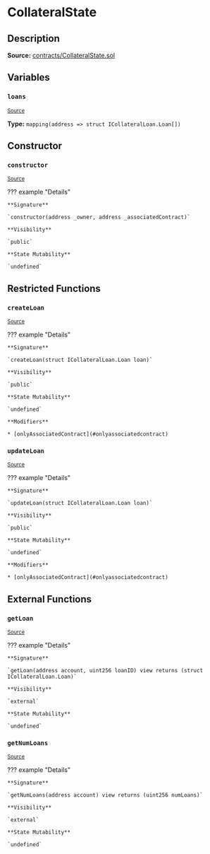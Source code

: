 # CollateralState

## Description

**Source:** [contracts/CollateralState.sol](https://github.com/Synthetixio/synthetix/tree/v2.39.0-alpha/contracts/CollateralState.sol)

## Variables

### `loans`

<sub>[Source](https://github.com/Synthetixio/synthetix/tree/v2.39.0-alpha/contracts/CollateralState.sol#L18)</sub>

**Type:** `mapping(address => struct ICollateralLoan.Loan[])`

## Constructor

### `constructor`

<sub>[Source](https://github.com/Synthetixio/synthetix/tree/v2.39.0-alpha/contracts/CollateralState.sol#L20)</sub>

??? example "Details"

    **Signature**

    `constructor(address _owner, address _associatedContract)`

    **Visibility**

    `public`

    **State Mutability**

    `undefined`

## Restricted Functions

### `createLoan`

<sub>[Source](https://github.com/Synthetixio/synthetix/tree/v2.39.0-alpha/contracts/CollateralState.sol#L39)</sub>

??? example "Details"

    **Signature**

    `createLoan(struct ICollateralLoan.Loan loan)`

    **Visibility**

    `public`

    **State Mutability**

    `undefined`

    **Modifiers**

    * [onlyAssociatedContract](#onlyassociatedcontract)

### `updateLoan`

<sub>[Source](https://github.com/Synthetixio/synthetix/tree/v2.39.0-alpha/contracts/CollateralState.sol#L43)</sub>

??? example "Details"

    **Signature**

    `updateLoan(struct ICollateralLoan.Loan loan)`

    **Visibility**

    `public`

    **State Mutability**

    `undefined`

    **Modifiers**

    * [onlyAssociatedContract](#onlyassociatedcontract)

## External Functions

### `getLoan`

<sub>[Source](https://github.com/Synthetixio/synthetix/tree/v2.39.0-alpha/contracts/CollateralState.sol#L24)</sub>

??? example "Details"

    **Signature**

    `getLoan(address account, uint256 loanID) view returns (struct ICollateralLoan.Loan)`

    **Visibility**

    `external`

    **State Mutability**

    `undefined`

### `getNumLoans`

<sub>[Source](https://github.com/Synthetixio/synthetix/tree/v2.39.0-alpha/contracts/CollateralState.sol#L33)</sub>

??? example "Details"

    **Signature**

    `getNumLoans(address account) view returns (uint256 numLoans)`

    **Visibility**

    `external`

    **State Mutability**

    `undefined`
